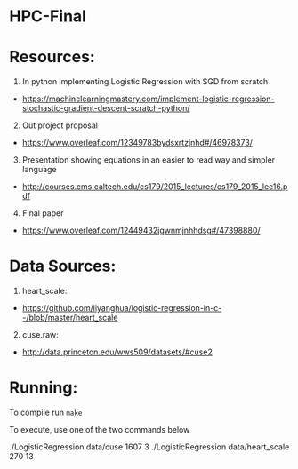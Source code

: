 # HPC-Final


# Resources:

1. In python implementing Logistic Regression with SGD from scratch
  * https://machinelearningmastery.com/implement-logistic-regression-stochastic-gradient-descent-scratch-python/
2. Out project proposal
  * https://www.overleaf.com/12349783bydsxrtzjnhd#/46978373/
3. Presentation showing equations in an easier to read way and simpler language
  * http://courses.cms.caltech.edu/cs179/2015_lectures/cs179_2015_lec16.pdf
4. Final paper
  * https://www.overleaf.com/12449432jgwnmjnhhdsg#/47398880/


# Data Sources:

1. heart_scale:
  * https://github.com/liyanghua/logistic-regression-in-c--/blob/master/heart_scale
2. cuse.raw:
  * http://data.princeton.edu/wws509/datasets/#cuse2

# Running:
To compile run `make`

To execute, use one of the two commands below

./LogisticRegression data/cuse 1607 3
./LogisticRegression data/heart_scale 270 13
